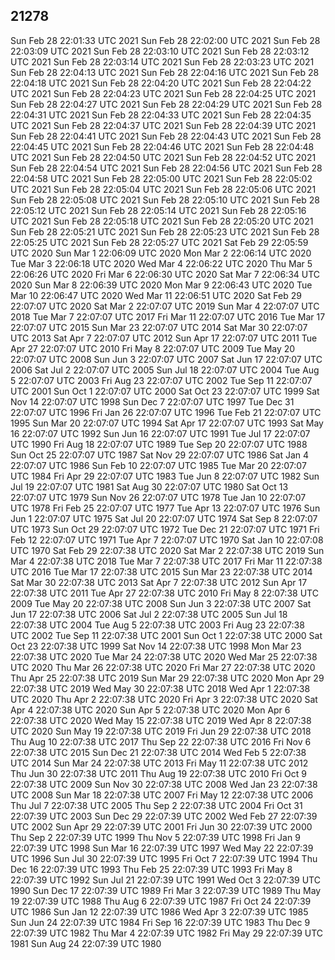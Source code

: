 ## 21278
Sun Feb 28 22:01:33 UTC 2021
Sun Feb 28 22:02:00 UTC 2021
Sun Feb 28 22:03:09 UTC 2021
Sun Feb 28 22:03:10 UTC 2021
Sun Feb 28 22:03:12 UTC 2021
Sun Feb 28 22:03:14 UTC 2021
Sun Feb 28 22:03:23 UTC 2021
Sun Feb 28 22:04:13 UTC 2021
Sun Feb 28 22:04:16 UTC 2021
Sun Feb 28 22:04:18 UTC 2021
Sun Feb 28 22:04:20 UTC 2021
Sun Feb 28 22:04:22 UTC 2021
Sun Feb 28 22:04:23 UTC 2021
Sun Feb 28 22:04:25 UTC 2021
Sun Feb 28 22:04:27 UTC 2021
Sun Feb 28 22:04:29 UTC 2021
Sun Feb 28 22:04:31 UTC 2021
Sun Feb 28 22:04:33 UTC 2021
Sun Feb 28 22:04:35 UTC 2021
Sun Feb 28 22:04:37 UTC 2021
Sun Feb 28 22:04:39 UTC 2021
Sun Feb 28 22:04:41 UTC 2021
Sun Feb 28 22:04:43 UTC 2021
Sun Feb 28 22:04:45 UTC 2021
Sun Feb 28 22:04:46 UTC 2021
Sun Feb 28 22:04:48 UTC 2021
Sun Feb 28 22:04:50 UTC 2021
Sun Feb 28 22:04:52 UTC 2021
Sun Feb 28 22:04:54 UTC 2021
Sun Feb 28 22:04:56 UTC 2021
Sun Feb 28 22:04:58 UTC 2021
Sun Feb 28 22:05:00 UTC 2021
Sun Feb 28 22:05:02 UTC 2021
Sun Feb 28 22:05:04 UTC 2021
Sun Feb 28 22:05:06 UTC 2021
Sun Feb 28 22:05:08 UTC 2021
Sun Feb 28 22:05:10 UTC 2021
Sun Feb 28 22:05:12 UTC 2021
Sun Feb 28 22:05:14 UTC 2021
Sun Feb 28 22:05:16 UTC 2021
Sun Feb 28 22:05:18 UTC 2021
Sun Feb 28 22:05:20 UTC 2021
Sun Feb 28 22:05:21 UTC 2021
Sun Feb 28 22:05:23 UTC 2021
Sun Feb 28 22:05:25 UTC 2021
Sun Feb 28 22:05:27 UTC 2021
Sat Feb 29 22:05:59 UTC 2020
Sun Mar  1 22:06:09 UTC 2020
Mon Mar  2 22:06:14 UTC 2020
Tue Mar  3 22:06:18 UTC 2020
Wed Mar  4 22:06:22 UTC 2020
Thu Mar  5 22:06:26 UTC 2020
Fri Mar  6 22:06:30 UTC 2020
Sat Mar  7 22:06:34 UTC 2020
Sun Mar  8 22:06:39 UTC 2020
Mon Mar  9 22:06:43 UTC 2020
Tue Mar 10 22:06:47 UTC 2020
Wed Mar 11 22:06:51 UTC 2020
Sat Feb 29 22:07:07 UTC 2020
Sat Mar  2 22:07:07 UTC 2019
Sun Mar  4 22:07:07 UTC 2018
Tue Mar  7 22:07:07 UTC 2017
Fri Mar 11 22:07:07 UTC 2016
Tue Mar 17 22:07:07 UTC 2015
Sun Mar 23 22:07:07 UTC 2014
Sat Mar 30 22:07:07 UTC 2013
Sat Apr  7 22:07:07 UTC 2012
Sun Apr 17 22:07:07 UTC 2011
Tue Apr 27 22:07:07 UTC 2010
Fri May  8 22:07:07 UTC 2009
Tue May 20 22:07:07 UTC 2008
Sun Jun  3 22:07:07 UTC 2007
Sat Jun 17 22:07:07 UTC 2006
Sat Jul  2 22:07:07 UTC 2005
Sun Jul 18 22:07:07 UTC 2004
Tue Aug  5 22:07:07 UTC 2003
Fri Aug 23 22:07:07 UTC 2002
Tue Sep 11 22:07:07 UTC 2001
Sun Oct  1 22:07:07 UTC 2000
Sat Oct 23 22:07:07 UTC 1999
Sat Nov 14 22:07:07 UTC 1998
Sun Dec  7 22:07:07 UTC 1997
Tue Dec 31 22:07:07 UTC 1996
Fri Jan 26 22:07:07 UTC 1996
Tue Feb 21 22:07:07 UTC 1995
Sun Mar 20 22:07:07 UTC 1994
Sat Apr 17 22:07:07 UTC 1993
Sat May 16 22:07:07 UTC 1992
Sun Jun 16 22:07:07 UTC 1991
Tue Jul 17 22:07:07 UTC 1990
Fri Aug 18 22:07:07 UTC 1989
Tue Sep 20 22:07:07 UTC 1988
Sun Oct 25 22:07:07 UTC 1987
Sat Nov 29 22:07:07 UTC 1986
Sat Jan  4 22:07:07 UTC 1986
Sun Feb 10 22:07:07 UTC 1985
Tue Mar 20 22:07:07 UTC 1984
Fri Apr 29 22:07:07 UTC 1983
Tue Jun  8 22:07:07 UTC 1982
Sun Jul 19 22:07:07 UTC 1981
Sat Aug 30 22:07:07 UTC 1980
Sat Oct 13 22:07:07 UTC 1979
Sun Nov 26 22:07:07 UTC 1978
Tue Jan 10 22:07:07 UTC 1978
Fri Feb 25 22:07:07 UTC 1977
Tue Apr 13 22:07:07 UTC 1976
Sun Jun  1 22:07:07 UTC 1975
Sat Jul 20 22:07:07 UTC 1974
Sat Sep  8 22:07:07 UTC 1973
Sun Oct 29 22:07:07 UTC 1972
Tue Dec 21 22:07:07 UTC 1971
Fri Feb 12 22:07:07 UTC 1971
Tue Apr  7 22:07:07 UTC 1970
Sat Jan 10 22:07:08 UTC 1970
Sat Feb 29 22:07:38 UTC 2020
Sat Mar  2 22:07:38 UTC 2019
Sun Mar  4 22:07:38 UTC 2018
Tue Mar  7 22:07:38 UTC 2017
Fri Mar 11 22:07:38 UTC 2016
Tue Mar 17 22:07:38 UTC 2015
Sun Mar 23 22:07:38 UTC 2014
Sat Mar 30 22:07:38 UTC 2013
Sat Apr  7 22:07:38 UTC 2012
Sun Apr 17 22:07:38 UTC 2011
Tue Apr 27 22:07:38 UTC 2010
Fri May  8 22:07:38 UTC 2009
Tue May 20 22:07:38 UTC 2008
Sun Jun  3 22:07:38 UTC 2007
Sat Jun 17 22:07:38 UTC 2006
Sat Jul  2 22:07:38 UTC 2005
Sun Jul 18 22:07:38 UTC 2004
Tue Aug  5 22:07:38 UTC 2003
Fri Aug 23 22:07:38 UTC 2002
Tue Sep 11 22:07:38 UTC 2001
Sun Oct  1 22:07:38 UTC 2000
Sat Oct 23 22:07:38 UTC 1999
Sat Nov 14 22:07:38 UTC 1998
Mon Mar 23 22:07:38 UTC 2020
Tue Mar 24 22:07:38 UTC 2020
Wed Mar 25 22:07:38 UTC 2020
Thu Mar 26 22:07:38 UTC 2020
Fri Mar 27 22:07:38 UTC 2020
Thu Apr 25 22:07:38 UTC 2019
Sun Mar 29 22:07:38 UTC 2020
Mon Apr 29 22:07:38 UTC 2019
Wed May 30 22:07:38 UTC 2018
Wed Apr  1 22:07:38 UTC 2020
Thu Apr  2 22:07:38 UTC 2020
Fri Apr  3 22:07:38 UTC 2020
Sat Apr  4 22:07:38 UTC 2020
Sun Apr  5 22:07:38 UTC 2020
Mon Apr  6 22:07:38 UTC 2020
Wed May 15 22:07:38 UTC 2019
Wed Apr  8 22:07:38 UTC 2020
Sun May 19 22:07:38 UTC 2019
Fri Jun 29 22:07:38 UTC 2018
Thu Aug 10 22:07:38 UTC 2017
Thu Sep 22 22:07:38 UTC 2016
Fri Nov  6 22:07:38 UTC 2015
Sun Dec 21 22:07:38 UTC 2014
Wed Feb  5 22:07:38 UTC 2014
Sun Mar 24 22:07:38 UTC 2013
Fri May 11 22:07:38 UTC 2012
Thu Jun 30 22:07:38 UTC 2011
Thu Aug 19 22:07:38 UTC 2010
Fri Oct  9 22:07:38 UTC 2009
Sun Nov 30 22:07:38 UTC 2008
Wed Jan 23 22:07:38 UTC 2008
Sun Mar 18 22:07:38 UTC 2007
Fri May 12 22:07:38 UTC 2006
Thu Jul  7 22:07:38 UTC 2005
Thu Sep  2 22:07:38 UTC 2004
Fri Oct 31 22:07:39 UTC 2003
Sun Dec 29 22:07:39 UTC 2002
Wed Feb 27 22:07:39 UTC 2002
Sun Apr 29 22:07:39 UTC 2001
Fri Jun 30 22:07:39 UTC 2000
Thu Sep  2 22:07:39 UTC 1999
Thu Nov  5 22:07:39 UTC 1998
Fri Jan  9 22:07:39 UTC 1998
Sun Mar 16 22:07:39 UTC 1997
Wed May 22 22:07:39 UTC 1996
Sun Jul 30 22:07:39 UTC 1995
Fri Oct  7 22:07:39 UTC 1994
Thu Dec 16 22:07:39 UTC 1993
Thu Feb 25 22:07:39 UTC 1993
Fri May  8 22:07:39 UTC 1992
Sun Jul 21 22:07:39 UTC 1991
Wed Oct  3 22:07:39 UTC 1990
Sun Dec 17 22:07:39 UTC 1989
Fri Mar  3 22:07:39 UTC 1989
Thu May 19 22:07:39 UTC 1988
Thu Aug  6 22:07:39 UTC 1987
Fri Oct 24 22:07:39 UTC 1986
Sun Jan 12 22:07:39 UTC 1986
Wed Apr  3 22:07:39 UTC 1985
Sun Jun 24 22:07:39 UTC 1984
Fri Sep 16 22:07:39 UTC 1983
Thu Dec  9 22:07:39 UTC 1982
Thu Mar  4 22:07:39 UTC 1982
Fri May 29 22:07:39 UTC 1981
Sun Aug 24 22:07:39 UTC 1980
